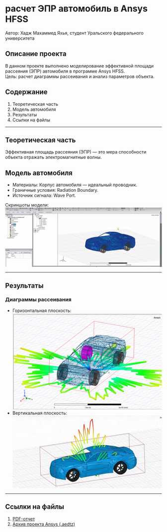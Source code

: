 # расчет ЭПР автомобиль в Ansys HFSS  
Автор: Хадж Махаммед Яхья, студент Уральского федерального университета  

## Описание проекта  
В данном проекте выполнено моделирование эффективной площади рассеяния (ЭПР) автомобиля в программе Ansys HFSS.  
Цель: расчет диаграммы рассеивания и анализ параметров объекта.  

## Содержание  
1. Теоретическая часть  
2. Модель автомобиля  
3. Результаты  
4. Ссылки на файлы  

---

## Теоретическая часть  
Эффективная площадь рассеяния (ЭПР) — это мера способности объекта отражать электромагнитные волны.

## Модель автомобиля  
- Материалы: Корпус автомобиля — идеальный проводник.  
- Граничные условия: Radiation Boundary.  
- Источник сигнала: Wave Port.  

Скриншоты модели:  
 ![](https://github.com/yahia-2002/Ansys-EPR-Project/blob/main/Скриншот%20модели.png) 

---

## Результаты  
### Диаграммы рассеивания  
- Горизонтальная плоскость:  
  ![](https://github.com/yahia-2002/Ansys-EPR-Project/blob/main/Горизонтальная%20плоскость.png)
- Вертикальная плоскость:  
  ![](https://github.com/yahia-2002/Ansys-EPR-Project/blob/main/Вертикальная%20плоскость.png)  

---

## Ссылки на файлы  
1. [PDF-отчет](https://github.com/yahia-2002/Ansys-EPR-Project/blob/main/Отчет%204%20по%20цифровым%20двойникам.pdf)  
2. [Архив проекта Ansys (.aedtz)](https://github.com/yahia-2002/Ansys-EPR-Project/blob/main/Car_RCS%20.aedtz)

  
